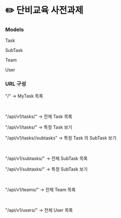 # ✏️ 단비교육 사전과제

### Models
<p>Task</p>
<p>SubTask</p>
<p>Team</p>
<p>User</p>

### URL 구성
<p>"/" -> MyTask 목록</p>
<br>
<p>"/api/v1/tasks/" -> 전체 Task 목록</p>
<p>"/api/v1/tasks/<int:pk>" -> 특정 Task 보기</p>
<p>"/api/v1/tasks/<int:pk>/subtasks" -> 특정 Task 의 SubTask 보기</p>
<br>
<p>"/api/v1/subtasks/" -> 전체 SubTask 목록</p>
<p>"/api/v1/subtasks/<int:pk>" -> 특정 SubTask 보기</p>
<br>
<p>"/api/v1/teams/" -> 전체 Team 목록</p>
<br>
<p>"/api/v1/users/" -> 전체 User 목록</p>
